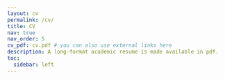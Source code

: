 ```yaml
---
layout: cv
permalink: /cv/
title: CV
nav: true
nav_order: 5
cv_pdf: cv.pdf # you can also use external links here
description: A long-format academic resume is made available in pdf.
toc:
  sidebar: left
---
```

